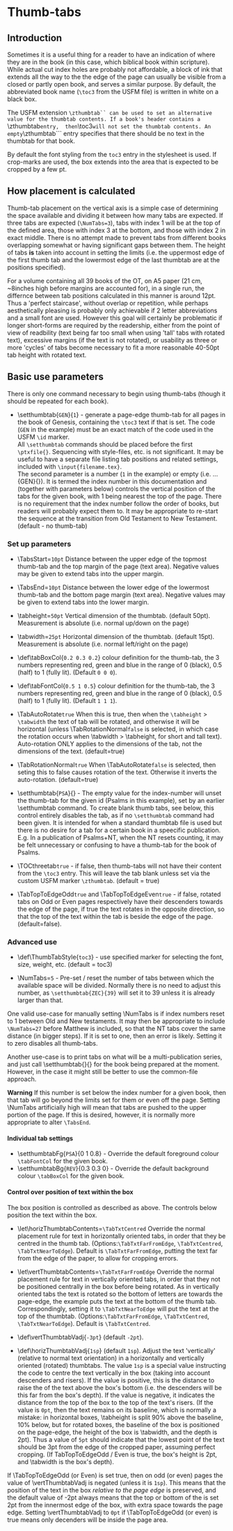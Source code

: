 # Thumb-tabs
## Introduction
Sometimes it is a useful thing for a reader to have an indication of where they
are in the book (in this case, which biblical book within scripture). While
actual cut index holes are probably not affordable, a block of ink that
extends all the way to the the edge of the page can usually be visible from a
closed or partly open book, and serves a similar purpose. By default, the
abbreviated book name (```\toc3``` from the USFM file) is written in white on a
black box.  

The USFM extension ```\zthumbtab`` can be used to set an alternative 
value for the thumbtab contents. If a book's header contains a ```\zthumbtab``` entry, 
then ```\toc3``` will not set the thumbtab contents. An empty ```\zthumbtab``` entry 
specifies that there should be no text in the thumbtab for that book.

By default the font styling from the `toc3` entry in the stylesheet is used.  If crop-marks are used, the box extends into the area that is expected to be cropped by a few pt.

## How placement is calculated
Thumb-tab placement on the vertical axis is a simple case of determining the space available and dividing it between how many tabs are expected. If three tabs are expected (```\NumTabs=3```), tabs with index 1 will be at the top of the defined area, those with index 3 at the bottom, and those with index 2 in exact middle. There is no attempt made to prevent tabs from different books overlapping somewhat or having significant gaps between them. The height of tabs **is** taken into account in setting the limits (i.e. the uppermost edge of the first thumb tab and the lowermost edge of the last thumbtab are at the positions specified).

For a volume containing all 39 books of the OT, on A5 paper (21 cm, ~8inches high before margins are accounted for), in a single run, the differnce between tab positions calculated in this manner is around 12pt. Thus a 'perfect staircase', without overlap or repetition, while perhaps aesthetically pleasing is probably only achievable if 2 letter abbreviations and a small font are used. However this goal will certainly be problematic if longer short-forms are required by the readership, either from the point of view of readbility (text being far too small when using 'tall' tabs with rotated text), excessive margins (if the text is not rotated), or usability as three  or more 'cycles' of tabs become necessary to fit a more reasonable 40-50pt tab height with rotated text.

## Basic use parameters
There is only one command necessary to begin using thumb-tabs (though it should be repeated for each book).
* \setthumbtab{`GEN`}{`1`} - generate a page-edge thumb-tab for all pages in the book of Genesis, containing the ``\toc3`` text if that is set. The code (```GEN``` in the example) must be an exact match of the code used in the USFM `\id` marker.  
All `\setthumbtab` commands should be placed before the first `\ptxfile{}`. Sequencing with style-files, etc. is not significant.
It may be useful to have a separate file listing tab positions and related settings, included with ```\input{filename.tex}```.  
The second parameter is a number (```1``` in the example) or empty (i.e. ...{GEN}{}). It is termed the index number in this documentation and (together with parameters below) controls the vertical position of the tabs for the given book, with 1 being nearest the top of the page.  There is no requirement that the  index number follow the order of books, but readers will probably expect them to.  It may be appropriate to re-start the sequence at the transition from Old Testament to New Testament. (default - no thumb-tab) 

### Set up parameters
* \TabsStart=```10pt``` Distance between the upper edge of the topmost thumb-tab and the top margin of the page (text area). Negative values may be given to extend tabs into the upper margin.
* \TabsEnd=```10pt``` Distance between the lower edge of the lowermost thumb-tab and the bottom page margin (text area). Negative values may be given to extend tabs into the lower margin.
* \tabheight=```50pt``` Vertical dimension of the thumbtab. (default 50pt). Measurement is absolute (i.e. normal up/down on the page)
* \tabwidth=```25pt``` Horizontal dimension of the thumbtab. (default 15pt). Measurement is absolute (i.e. normal left/right on the page)
* \def\tabBoxCol{```0.2 0.3 0.2```} colour definition for the thumb-tab, the 3 numbers representing red, green and blue in the range of 0 (black), 0.5 (half)  to 1 (fully lit). (Default ```0 0 0```).
* \def\tabFontCol{```0.5 1 0.5```} colour definition for the thumb-tab, the 3 numbers representing red, green and blue in the range of 0 (black), 0.5 (half)  to 1 (fully lit). (Default ```1 1 1```).
* \TabAutoRotate```true``` When this is true, then when the ```\tabheight``` > ```\tabwidth``` the text of tab will be rotated, and otherwise it will be horizontal (unless \TabRotationNormal```false``` is selected, in which case 
the rotation occurs when \tabwidth > \tabheight, for short and tall text). Auto-rotation ONLY applies to the dimensions of the tab, not the dimensions of the text. (default=true)
* \TabRotationNormal```true``` When  \TabAutoRotate```false``` is selected, then  seting this to false causes rotation of the text. Otherwise it inverts the auto-rotation. (default=true)

* \setthumbtab{`PSA`}{} - The empty value for the index-number will unset the thumb-tab for the given id (Psalms in this example), set by an earlier \setthumbtab command. To create blank thumb tabs, see below, this control entirely disables the tab, as if no `\setthumbtab` command had been given. It is intended for when a standard thumbtab file is used but there is no desire for a tab for a certain book in a speecific publication. E.g. In a publication of Psalms+NT, when the NT resets counting, it may be felt unnecessary or confusing to have a thumb-tab for the book of Psalms.

* \TOCthreetab```true``` - if false, then thumb-tabs will not have their content from  the `\toc3` entry. This will leave the tab blank unless set via the custom USFM marker ```\zthumbtab```. (default = true)

* \TabTopToEdgeOdd```true``` and \TabTopToEdgeEven```true```  - if false, rotated tabs on Odd or Even pages  respectively have their descenders towards the edge of the page, if true the text rotates in the opposite direction, so that the top of the text within the tab is beside the edge of the page. (default=false). 


### Advanced use
* \def\ThumbTabStyle{```toc3```} - use specified marker for selecting the font, size, weight, etc.  (default = toc3)
 
* \NumTabs=```5``` - Pre-set / reset the number of tabs between which the available space will be divided. Normally there is no need to adjust this number, as ```\setthumbtab{ZEC}{39}``` will set it to 39 unless it is already larger than that. 

One valid use-case for manually setting \NumTabs is if index numbers reset to 1 between Old and New testaments. It may then be appropriate to include ```\NumTabs=27``` before Matthew is included, so that the NT tabs cover the same distance (in bigger steps). If it is set to one, then an error is likely. Setting it to zero disables all thumb-tabs.

Another use-case is to print tabs on what will be a multi-publication series, and just call \setthumbtab{}{} for the book 
being prepared at the moment.  However, in the case it might still be better to use the common-file approach.

**Warning** If this number is set below the index number for a given book, then that tab will go beyond the limits set for them or even off the page. 
Setting \NumTabs artificially high will mean that tabs are pushed to the upper portion of the page. If this is desired, however, it is normally more appropriate to alter `\TabsEnd`.

#### Individual tab settings
* \setthumbtabFg{`PSA`}{0 1 0.8} - Override the default foreground colour `\tabFontCol` for the given book.
* \setthumbtabBg{`REV`}{0.3 0.3 0} - Override the default background colour `\tabBoxCol` for the given book.


#### Control over position of text within the box
The box position is controlled as described as above. The controls below position the text within the box.

* \let\horizThumbtabContents=```\TabTxtCentred``` Override the normal placement rule for text in horizontally oriented tabs, in order that they be centred in the thumb tab.  (Options:`\TabTxtFarFromEdge`, `\TabTxtCentred`, `\TabTxtNearToEdge`). Default is `\TabTxtFarFromEdge`, putting the text far from the edge of the paper, to allow for  cropping errors.

* \let\vertThumbtabContents=```\TabTxtFarFromEdge``` Override the normal placement rule for text in vertically oriented tabs, in order that they not be positioned centrally in the box before being rotated. As in vertically oriented tabs the text is rotated so the bottom of letters are towards the page-edge, the example puts the text at the bottom of the thumb tab. Correspondingly, setting it to `\TabTxtNearToEdge` will put the text at the top of the thumbtab. (Options:`\TabTxtFarFromEdge`, `\TabTxtCentred`, `\TabTxtNearToEdge`). Default is `\TabTxtCentred`.

* \def\vertThumbtabVadj{```-3pt```} (default `-2pt`).
* \def\horizThumbtabVadj{```1sp```} (default `1sp`).
 Adjust the text 'vertically' (relative to normal text orientation) in a horizontally and vertically oriented (rotated) thumbtabs. The value ```1sp``` is a special value instructing the code to centre the text vertically in the box (taking into account descenders and risers).  If the value is positive, this is the distance to raise the of the text above the box's bottom (i.e. the descenders will be this far from the box's depth). If the value is negative, it indicates the distance from the top of the box to the top of the text's risers.  (If the value is ```0pt```, then the text remains on its baseline, which is normally a mistake: in horizontal boxes, \tabheight is split 90% above the baseline, 10% below, but 
for rotated boxes, the baseline of the box is positioned on the page-edge, the height of the box is \tabwidth, and the depth is 2pt). Thus a value of `5pt` should indicate that the lowest point of the text should be 3pt from the edge of the cropped paper, assuming perfect cropping. (If TabTopToEdgeOdd / Even is true, the box's height is 2pt, and \tabwidth is the box's depth).

If \TabTopToEdgeOdd (or Even) is set true, then on odd (or even) pages the value of \vertThumbtabVadj is negated (unless it is `1sp`). This means that the position of the text in the box *relative to the page edge* is preserved, and the default value of -2pt always means that the top or bottom of the is set 2pt from the innermost edge of the box, with extra space towards the page edge. Setting \vertThumbtabVadj to `0pt` if \TabTopToEdgeOdd (or even) is true means only 
decenders will be inside the page area.

